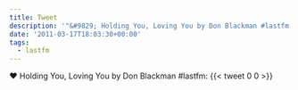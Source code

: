 ```yaml
---
title: Tweet
description: '"&#9829; Holding You, Loving You by Don Blackman #lastfm: "'
date: '2011-03-17T18:03:30+00:00'
tags:
  - lastfm
---
```

&#9829; Holding You, Loving You by Don Blackman #lastfm: 
      {{< tweet 0 0 >}}
    
